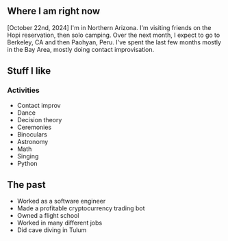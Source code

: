 ## Where I am right now
[October 22nd, 2024] I'm in Northern Arizona. I'm visiting friends on the Hopi reservation, then solo camping. Over the next month, I expect to go to Berkeley, CA and then Paohyan, Peru. I've spent the last few months mostly in the Bay Area, mostly doing contact improvisation.

## Stuff I like
### Activities
* Contact improv
* Dance
* Decision theory
* Ceremonies
* Binoculars
* Astronomy
* Math
* Singing
* Python
 
## The past
 * Worked as a software engineer
 * Made a profitable cryptocurrency trading bot
 * Owned a flight school
 * Worked in many different jobs
 * Did cave diving in Tulum
